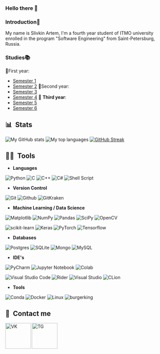 ### Hello there 👋

### Introduction🤗
My name is Slivkin Artem, I'm a fourth year student of ITMO university enrolled in the program "Software Engineering" from Saint-Petersburg, Russia.

### Studies📚
👶First year:
- [Semester 1](https://github.com/SlivkinArtem/-IS-2022-1_Sem)
- [Semester 2](https://github.com/SlivkinArtem/-IS-2022-2_Sem)
👦Second year:
- [Semester 3](https://github.com/SlivkinArtem/-IS-2022-3_Sem-)
- [Semester 4](https://github.com/SlivkinArtem/-IS-2022-4_Sem-)
👨 **Third year**:
- [Semester 5](https://github.com/SlivkinArtem/-IS-2022-5_Sem-)
- [Semester 6](https://github.com/SlivkinArtem/-IS-2022-6_Sem-)

## 📊 &nbsp;Stats

![My GitHub stats](https://github-readme-stats.vercel.app/api?username=SlivkinArtem&show_icons=true&card_width=495&theme=dracula)
![My top languages](https://github-readme-stats.vercel.app/api/top-langs/?username=SlivkinArtem&layout=compact&count_private=true&langs_count=10&card_width=495&theme=dracula)
[![GitHub Streak](https://github-readme-streak-stats-two-delta.vercel.app?user=SlivkinArtem&theme=dracula)](https://git.io/streak-stats)
## 👨‍💻 &nbsp;Tools

- **Languages**

![Python](https://img.shields.io/badge/Python-FFFF00?style=for-the-badge&logo=python)
![C](https://img.shields.io/badge/C-30B21A?style=for-the-badge&logo=C&logoColor=white)
![C++](https://img.shields.io/badge/C++-1F75FE?style=for-the-badge&logo=C%2b%2b&logoColor=white)
![C#](https://img.shields.io/badge/c%23-%23239120.svg?style=for-the-badge&logo=c-sharp&logoColor=white)
![Shell Script](https://img.shields.io/badge/shell_script-%23121011.svg?style=for-the-badge&logo=gnu-bash&logoColor=white)

- **Version Control**

![Git](https://img.shields.io/badge/Git-black?style=for-the-badge&logo=Git&logoColor=74900)
![Github](https://img.shields.io/badge/Github-black?style=for-the-badge&logo=Github&logoColor=white)
![GitKraken](https://img.shields.io/badge/GitKraken-black?style=for-the-badge&logo=GitKraken&logoColor=20B2AA)

- **Machine Learning / Data Science**

![Matplotlib](https://img.shields.io/badge/Matplotlib-%23ffffff.svg?style=for-the-badge&logo=Matplotlib&logoColor=black)
![NumPy](https://img.shields.io/badge/numpy-%23013243.svg?style=for-the-badge&logo=numpy&logoColor=white)
![Pandas](https://img.shields.io/badge/pandas-%23150458.svg?style=for-the-badge&logo=pandas&logoColor=white)
![SciPy](https://img.shields.io/badge/SciPy-%230C55A5.svg?style=for-the-badge&logo=scipy&logoColor=%white)
![OpenCV](https://img.shields.io/badge/OpenCV-27338e?style=for-the-badge&logo=OpenCV&logoColor=white)

![scikit-learn](https://img.shields.io/badge/scikit--learn-%23F7931E.svg?style=for-the-badge&logo=scikit-learn&logoColor=white)
![Keras](https://img.shields.io/badge/Keras-FF0000?style=for-the-badge&logo=keras&logoColor=white)
![PyTorch](https://img.shields.io/badge/PyTorch-%23EE4C2C.svg?style=for-the-badge&logo=PyTorch&logoColor=white)
![Tensorflow](https://img.shields.io/badge/TensorFlow-FF6F00?style=for-the-badge&logo=tensorflow&logoColor=white)

- **Databases**

![Postgres](https://img.shields.io/badge/postgres-%23316192.svg?style=for-the-badge&logo=postgresql&logoColor=white)
![SQLite](https://img.shields.io/badge/sqlite-%2307405e.svg?style=for-the-badge&logo=sqlite&logoColor=white)
![Mongo](https://img.shields.io/badge/MongoDB-4EA94B?style=for-the-badge&logo=mongodb&logoColor=white)
![MySQL](https://img.shields.io/badge/MySQL-005C84?style=for-the-badge&logo=mysql&logoColor=white)

- **IDE's**

![PyCharm](https://img.shields.io/badge/pycharm-143?style=for-the-badge&logo=pycharm&logoColor=black&color=black&labelColor=green)
![Jupyter Notebook](https://img.shields.io/badge/jupyter-%23FA0F00.svg?style=for-the-badge&logo=jupyter&logoColor=white)
![Colab](https://img.shields.io/badge/Colab-F9AB00?style=for-the-badge&logo=googlecolab&color=525252)

![Visual Studio Code](https://img.shields.io/badge/Visual%20Studio%20Code-0078d7.svg?style=for-the-badge&logo=visual-studio-code&logoColor=white)
![Rider](https://img.shields.io/badge/Rider-000000?style=for-the-badge&logo=Rider&logoColor=white)
![Visual Studio](https://img.shields.io/badge/Visual%20Studio-5C2D91.svg?style=for-the-badge&logo=visual-studio&logoColor=white)
![CLion](https://img.shields.io/badge/CLion-000000?style=for-the-badge&logo=CLion&logoColor=white)

- **Tools**

![Conda](https://img.shields.io/badge/conda-342B029.svg?&style=for-the-badge&logo=anaconda&logoColor=white)
![Docker](https://img.shields.io/badge/docker-%230db7ed.svg?style=for-the-badge&logo=docker&logoColor=white)
![Linux](https://img.shields.io/badge/Linux-FCC624?style=for-the-badge&logo=linux&logoColor=black)
![burgerking](https://img.shields.io/badge/burgerking-D62300?style=for-the-badge&logo=burgerking&logoColor=white)


## 📱&nbsp; Contact me
[<img align="left" alt="VK" width="80px" src="https://img.icons8.com/bubbles/200/null/vk-com.png"/>][vk]
[<img align="left" alt="TG" width="80px" src="https://img.icons8.com/bubbles/200/null/telegram-app.png"/>][tg]

[vk]: https://vk.com/slivixxxx
[tg]: https://t.me/artiukek

